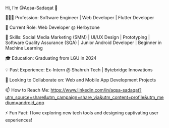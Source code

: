 Hi, I’m @Aqsa-Sadaqat 👋

👩🏻‍💻 Profession: Software Engineer | Web Developer | Flutter Developer

💼 Current Role: Web Developer @ Herbyzone

🌱 Skills: Social Media Marketing (SMM) | UI/UX Design | Prototyping | Software Quality Assurance (SQA) | Junior Android Developer | Beginner in Machine Learning

🎓 Education: Graduating from LGU in 2024

💡 Past Experience: Ex-Intern @ Shahruh Tech | Bytebridge Innovations

🤝 Looking to Collaborate on: Web and Mobile App Development Projects

📫 How to Reach Me: https://www.linkedin.com/in/aqsa-sadaqat?utm_source=share&utm_campaign=share_via&utm_content=profile&utm_medium=android_app

⚡ Fun Fact: I love exploring new tech tools and designing captivating user experiences!
